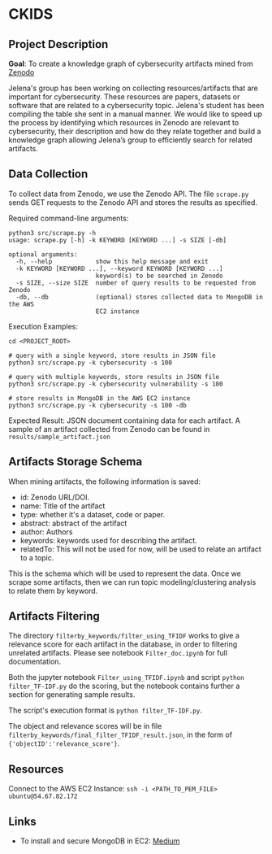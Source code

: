 # CKIDS

## Project Description
**Goal**: To create a knowledge graph of cybersecurity artifacts mined from [Zenodo](https://www.zenodo.org)

Jelena's group has been working on collecting resources/artifacts that are important for cybersecurity. These resources are papers, datasets or software that are related to a cybersecurity topic. Jelena's student has been compiling the table she sent in a manual manner. We would like to speed up the process by identifying which resources in Zenodo are relevant to cybersecurity, their description and how do they relate together and build a knowledge graph allowing Jelena’s group to efficiently search for related artifacts.

## Data Collection
To collect data from Zenodo, we use the Zenodo API. The file ```scrape.py``` sends GET requests to the Zenodo API and stores the results as specified.

Required command-line arguments:
```shell script
python3 src/scrape.py -h
usage: scrape.py [-h] -k KEYWORD [KEYWORD ...] -s SIZE [-db]

optional arguments:
  -h, --help            show this help message and exit
  -k KEYWORD [KEYWORD ...], --keyword KEYWORD [KEYWORD ...]
                        keyword(s) to be searched in Zenodo
  -s SIZE, --size SIZE  number of query results to be requested from Zenodo
  -db, --db             (optional) stores collected data to MongoDB in the AWS
                        EC2 instance
```

Execution Examples:
```shell script
cd <PROJECT_ROOT>

# query with a single keyword, store results in JSON file
python3 src/scrape.py -k cybersecurity -s 100

# query with multiple keywords, store results in JSON file
python3 src/scrape.py -k cybersecurity vulnerability -s 100

# store results in MongoDB in the AWS EC2 instance
python3 src/scrape.py -k cybersecurity -s 100 -db
```

Expected Result: JSON document containing data for each artifact.
A sample of an artifact collected from Zenodo can be found in ```results/sample_artifact.json```

## Artifacts Storage Schema
When mining artifacts, the following information is saved:

* id: Zenodo URL/DOI.
* name: Title of the artifact
* type: whether it's a dataset, code or paper.
* abstract: abstract of the artifact
* author: Authors
* keywords: keywords used for describing the artifact.
* relatedTo: This will not be used for now, will be used to relate an artifact to a topic.

This is the schema which will be used to represent the data. Once we scrape some artifacts, then we can run topic modeling/clustering analysis to relate them by keyword.

## Artifacts Filtering

The directory `filterby_keywords/filter_using_TFIDF` works to give a relevance score for each artifact in the database, in order to filtering unrelated artifacts. Please see notebook `Filter_doc.ipynb` for full documentation.

Both the jupyter notebook `Filter_using_TFIDF.ipynb` and script `python filter_TF-IDF.py` do the scoring, but the notebook contains further a section for generating sample results.

The script's execution format is `python filter_TF-IDF.py`.

The object and relevance scores will be in file `filterby_keywords/final_filter_TFIDF_result.json`, in the form of `{'objectID':'relevance_score'}`.


## Resources
Connect to the AWS EC2 Instance: ```ssh -i <PATH_TO_PEM_FILE> ubuntu@54.67.82.172```

## Links
* To install and secure MongoDB in EC2: [Medium](https://hackernoon.com/how-to-install-and-secure-mongodb-in-amazon-ec2-in-minutes-90184283b0a1)
